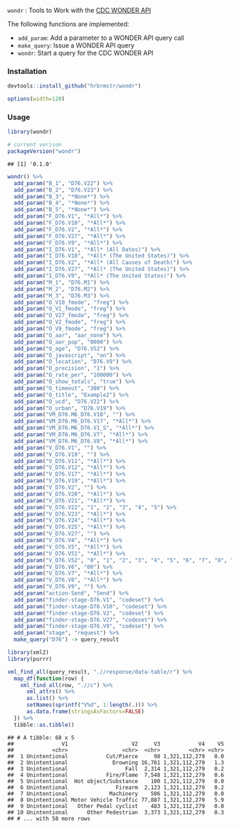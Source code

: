 
`wondr` : Tools to Work with the [CDC WONDER API](https://wonder.cdc.gov/wonder/help/WONDER-API.html)

The following functions are implemented:

-   `add_param`: Add a parameter to a WONDER API query call
-   `make_query`: Issue a WONDER API query
-   `wondr`: Start a query for the CDC WONDER API

### Installation

``` r
devtools::install_github("hrbrmstr/wondr")
```

``` r
options(width=120)
```

### Usage

``` r
library(wondr)

# current verison
packageVersion("wondr")
```

    ## [1] '0.1.0'

``` r
wondr() %>%
  add_param("B_1", "D76.V22") %>% 
  add_param("B_2", "D76.V23") %>% 
  add_param("B_3", "*None*") %>% 
  add_param("B_4", "*None*") %>% 
  add_param("B_5", "*None*") %>% 
  add_param("F_D76.V1", "*All*") %>% 
  add_param("F_D76.V10", "*All*") %>% 
  add_param("F_D76.V2", "*All*") %>% 
  add_param("F_D76.V27", "*All*") %>% 
  add_param("F_D76.V9", "*All*") %>% 
  add_param("I_D76.V1", "*All* (All Dates)") %>% 
  add_param("I_D76.V10", "*All* (The United States)") %>% 
  add_param("I_D76.V2", "*All* (All Causes of Death)") %>% 
  add_param("I_D76.V27", "*All* (The United States)") %>% 
  add_param("I_D76.V9", "*All* (The United States)") %>% 
  add_param("M_1", "D76.M1") %>% 
  add_param("M_2", "D76.M2") %>% 
  add_param("M_3", "D76.M3") %>% 
  add_param("O_V10_fmode", "freg") %>% 
  add_param("O_V1_fmode", "freg") %>% 
  add_param("O_V27_fmode", "freg") %>% 
  add_param("O_V2_fmode", "freg") %>% 
  add_param("O_V9_fmode", "freg") %>% 
  add_param("O_aar", "aar_none") %>% 
  add_param("O_aar_pop", "0000") %>% 
  add_param("O_age", "D76.V52") %>% 
  add_param("O_javascript", "on") %>% 
  add_param("O_location", "D76.V9") %>% 
  add_param("O_precision", "1") %>% 
  add_param("O_rate_per", "100000") %>% 
  add_param("O_show_totals", "true") %>% 
  add_param("O_timeout", "300") %>% 
  add_param("O_title", "Example2") %>% 
  add_param("O_ucd", "D76.V22") %>% 
  add_param("O_urban", "D76.V19") %>% 
  add_param("VM_D76.M6_D76.V10", "") %>% 
  add_param("VM_D76.M6_D76.V17", "*All*") %>% 
  add_param("VM_D76.M6_D76.V1_S", "*All*") %>% 
  add_param("VM_D76.M6_D76.V7", "*All*") %>% 
  add_param("VM_D76.M6_D76.V8", "*All*") %>% 
  add_param("V_D76.V1", "") %>% 
  add_param("V_D76.V10", "") %>% 
  add_param("V_D76.V11", "*All*") %>% 
  add_param("V_D76.V12", "*All*") %>% 
  add_param("V_D76.V17", "*All*") %>% 
  add_param("V_D76.V19", "*All*") %>% 
  add_param("V_D76.V2", "") %>% 
  add_param("V_D76.V20", "*All*") %>% 
  add_param("V_D76.V21", "*All*") %>% 
  add_param("V_D76.V22", "1", "2", "3", "4", "5") %>% 
  add_param("V_D76.V23", "*All*") %>% 
  add_param("V_D76.V24", "*All*") %>% 
  add_param("V_D76.V25", "*All*") %>% 
  add_param("V_D76.V27", "") %>% 
  add_param("V_D76.V4", "*All*") %>% 
  add_param("V_D76.V5", "*All*") %>% 
  add_param("V_D76.V51", "*All*") %>% 
  add_param("V_D76.V52", "0", "1", "2", "3", "4", "5", "6", "7", "8", "9", "10", "11", "12", "13", "14", "15", "16", "17", "18") %>% 
  add_param("V_D76.V6", "00") %>% 
  add_param("V_D76.V7", "*All*") %>% 
  add_param("V_D76.V8", "*All*") %>% 
  add_param("V_D76.V9", "") %>% 
  add_param("action-Send", "Send") %>% 
  add_param("finder-stage-D76.V1", "codeset") %>% 
  add_param("finder-stage-D76.V10", "codeset") %>% 
  add_param("finder-stage-D76.V2", "codeset") %>% 
  add_param("finder-stage-D76.V27", "codeset") %>% 
  add_param("finder-stage-D76.V9", "codeset") %>% 
  add_param("stage", "request") %>%  
  make_query("D76") -> query_result

library(xml2)
library(purrr)

xml_find_all(query_result, ".//response/data-table/r") %>% 
  map_df(function(row) {
    xml_find_all(row, ".//c") %>% 
      xml_attrs() %>% 
      as.list() %>% 
      setNames(sprintf("V%d", 1:length(.))) %>% 
      as.data.frame(stringsAsFactors=FALSE)
  }) %>% 
  tibble::as.tibble()
```

    ## # A tibble: 68 x 5
    ##               V1                    V2     V3            V4    V5
    ##            <chr>                 <chr>  <chr>         <chr> <chr>
    ##  1 Unintentional            Cut/Pierce     98 1,321,112,279   0.0
    ##  2 Unintentional              Drowning 16,761 1,321,112,279   1.3
    ##  3 Unintentional                  Fall  2,314 1,321,112,279   0.2
    ##  4 Unintentional            Fire/Flame  7,548 1,321,112,279   0.6
    ##  5 Unintentional  Hot object/Substance    100 1,321,112,279   0.0
    ##  6 Unintentional               Firearm  2,123 1,321,112,279   0.2
    ##  7 Unintentional             Machinery    506 1,321,112,279   0.0
    ##  8 Unintentional Motor Vehicle Traffic 77,887 1,321,112,279   5.9
    ##  9 Unintentional   Other Pedal cyclist    483 1,321,112,279   0.0
    ## 10 Unintentional      Other Pedestrian  3,373 1,321,112,279   0.3
    ## # ... with 58 more rows
